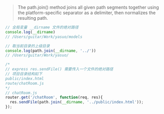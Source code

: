 > The path.join() method joins all given path segments together using the platform-specific separator as a delimiter, then normalizes the resulting path.

```js
// 全局变量 __dirname 文件的绝对路径
console.log(__dirname)
// /Users/guitar/Work/yasuo/models

// 取当前目录的上级目录
console.log(path.join(__dirname, '../'))
// /Users/guitar/Work/yasuo/

/*
// express res.sendFile() 需要传入一个文件的绝对路径
// 项目目录结构如下
public/index.html
route/chatRoom.js
*/
// chatRoom.js
router.get('/chatRoom', function(req, res){
  res.sendFile(path.join(__dirname, '../public/index.html'));
});
```
